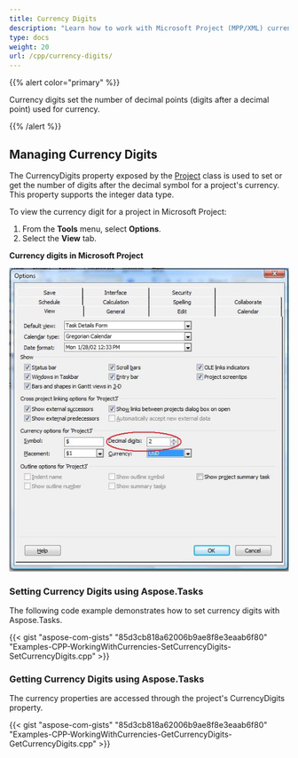 ```yaml
---
title: Currency Digits
description: "Learn how to work with Microsoft Project (MPP/XML) currency digits using Aspose.Tasks for C++."
type: docs
weight: 20
url: /cpp/currency-digits/
---
```


{{% alert color="primary" %}}

Currency digits set the number of decimal points (digits after a decimal point) used for currency.

{{% /alert %}}

## **Managing Currency Digits**
The CurrencyDigits property exposed by the [Project](https://apireference.aspose.com/tasks/cpp/class/aspose.tasks.project) class is used to set or get the number of digits after the decimal symbol for a project's currency. This property supports the integer data type.

To view the currency digit for a project in Microsoft Project:

1. From the **Tools** menu, select **Options**.
2. Select the **View** tab.

**Currency digits in Microsoft Project**

![edit currency digits in Microsoft Project](managing-currency-digits_1.png)

### **Setting Currency Digits using Aspose.Tasks**
The following code example demonstrates how to set currency digits with Aspose.Tasks.

{{< gist "aspose-com-gists" "85d3cb818a62006b9ae8f8e3eaab6f80" "Examples-CPP-WorkingWithCurrencies-SetCurrencyDigits-SetCurrencyDigits.cpp" >}}

### **Getting Currency Digits using Aspose.Tasks**
The currency properties are accessed through the project's CurrencyDigits property.

{{< gist "aspose-com-gists" "85d3cb818a62006b9ae8f8e3eaab6f80" "Examples-CPP-WorkingWithCurrencies-GetCurrencyDigits-GetCurrencyDigits.cpp" >}}
